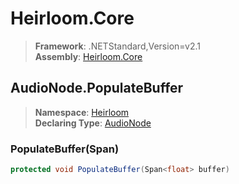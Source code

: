 # Heirloom.Core

> **Framework**: .NETStandard,Version=v2.1  
> **Assembly**: [Heirloom.Core][0]  

## AudioNode.PopulateBuffer

> **Namespace**: [Heirloom][0]  
> **Declaring Type**: [AudioNode][1]  

### PopulateBuffer(Span<float>)

```cs
protected void PopulateBuffer(Span<float> buffer)
```

[0]: ../../../Heirloom.Core.md
[1]: ../AudioNode.md
